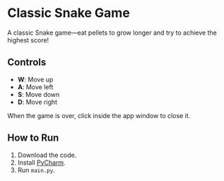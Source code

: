 # Classic Snake Game  

A classic Snake game—eat pellets to grow longer and try to achieve the highest score!  

## Controls  
- **W**: Move up  
- **A**: Move left  
- **S**: Move down  
- **D**: Move right  

When the game is over, click inside the app window to close it.  

## How to Run  
1. Download the code.  
2. Install [PyCharm](https://www.jetbrains.com/pycharm/).  
3. Run `main.py`.  
